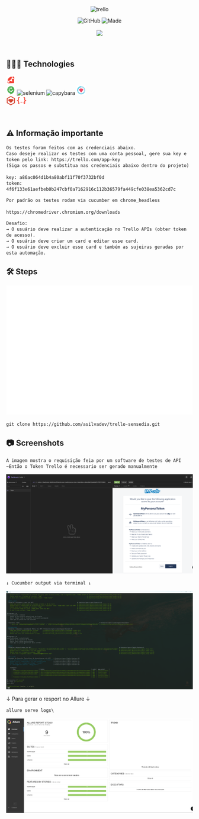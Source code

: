 <div align="center"><img src="https://d2k1ftgv7pobq7.cloudfront.net/meta/u/res/images/brand-assets/Logos/0099ec3754bf473d2bbf317204ab6fea/trello-logo-blue.png" title="trello" alt="trello" width="350" height="100" />

![GitHub](https://img.shields.io/github/license/asilvadev/QA-automacao-RockLov?style=flat-square)
![Made](https://img.shields.io/badge/Made_with-Coffee-red?logo=coffeescript&style=flat-square)
<br/>
<br/>
<a href="https://www.linkedin.com/in/asilvadev/">
<img src="https://img.shields.io/badge/linkedin-%230077B5.svg?&style=for-the-badge&logo=linkedin&logoColor=white" height="25"/>
</a>

</div>
<br/>

## 👨🏽‍💻 Technologies

<p align="left">
<img src="https://raw.githubusercontent.com/PKief/vscode-material-icon-theme/85ec92b476b9e9ef1d1e18cb42f894b6124cee88/icons/ruby.svg" title="ruby" alt="ruby" width="25" height="25" />
<br/>
<img src="https://raw.githubusercontent.com/PKief/vscode-material-icon-theme/85ec92b476b9e9ef1d1e18cb42f894b6124cee88/icons/cucumber.svg" title="cucumber" alt="cucumber" width="25" height="25" />
<img src="https://avatars.githubusercontent.com/u/983927?s=200&v=4" title="selenium" alt="selenium" width="24" height="24" />
<img src="https://img.stackshare.io/service/2595/capybara.png" title="capybara" alt="capybara" width="24" height="24" />
<img src="https://raw.githubusercontent.com/vscode-icons/vscode-icons/1120bad531c928642d2ee49942be079a9fb0519b/icons/file_type_rspec.svg" title="rspec" alt="rspec" width="25" height="25" />
<br/>

<img src="https://raw.githubusercontent.com/PKief/vscode-material-icon-theme/85ec92b476b9e9ef1d1e18cb42f894b6124cee88/icons/gemfile.svg" title="gemfile" alt="gemfile" width="25" height="25" />
<img src="https://raw.githubusercontent.com/PKief/vscode-material-icon-theme/85ec92b476b9e9ef1d1e18cb42f894b6124cee88/icons/yaml.svg" title="yaml" alt="yaml" width="25" height="25" />

</P>
<br/>

## ⚠️ Informação importante

```
Os testes foram feitos com as credenciais abaixo.
Caso deseje realizar os testes com uma conta pessoal, gere sua key e token pelo link: https://trello.com/app-key
(Siga os passos e substitua nas credenciais abaixo dentro do projeto)

key: a86ac064d1b4a80abf11f70f3732bf0d
token: 4f6f133e61aefbeb0b247cbf0a7162916c112b36579fa449cfe038ea5362cd7c
```

```
Por padrão os testes rodam via cucumber em chrome_headless

https://chromedriver.chromium.org/downloads
```

```
Desafio:
→ O usuário deve realizar a autenticação no Trello APIs (obter token de acesso).
→ O usuário deve criar um card e editar esse card.
→ O usuário deve excluir esse card e também as sujeiras geradas por esta automação.
```

## 🛠️ Steps

![image](_/steps.svg)

```
git clone https://github.com/asilvadev/trello-sensedia.git
```

## 📷 Screenshots

```
A imagem mostra o requisição feia por um software de testes de API
~Então o Token Trello é necessario ser gerado manualmente
```

![token](_/trelloAPItoken.png)

```
↓ Cucumber output via terminal ↓
```

![terminal](_/terminal.png)

↓ Para gerar o resport no Allure ↓

```ts
allure serve logs\
```

![allure](_/reportAllure.png)

##
